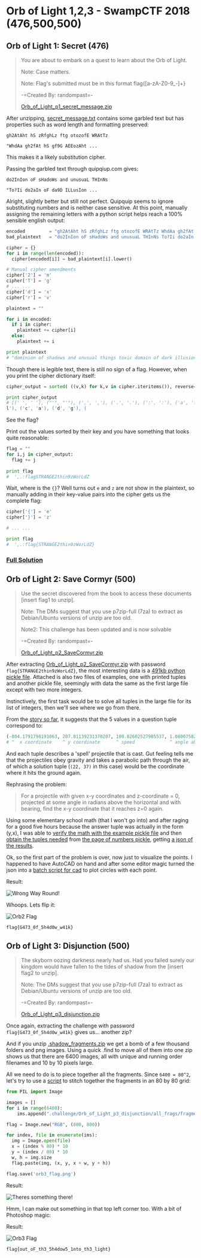 # Orb of Light 1,2,3 - SwampCTF 2018 (476,500,500)

## Orb of Light 1: Secret (476)

> You are about to embark on a quest to learn about the Orb of Light.
> 
> Note: Case matters.
>
> Note: Flag's submitted must be in this format flag{[a-zA-Z0-9_-]+}
>
>-=Created By: randompast=-
>
> [Orb_of_Light_p1_secret_message.zip](challenge/Orb_of_Light_p1_secret_message.zip)

After unzipping, [secret_message.txt](challenge/Orb_of_Light_p1_secret_message/secret_message.txt) contains some garbled text but has properties such as word length and formatting preserved:

```
gh2AtAht hS zRfghLz ftg otozofE WRAtTz

"WhdAa gh2fAt hS gf9G AEEozAht ...
```

This makes it a likely substitution cipher.

Passing the garbled text through quipqiup.com gives:

```
do2InIon oF sHadoWs and unusuaL THInNs

"To?Ii do2aIn oF da9D ILLusIon ...
```

Alright, slightly better but still not perfect. Quipquip seems to ignore substituting numbers and is neither case sensitive. At this point, manually assigning the remaining letters with a python script helps reach a 100% sensible english output:

```python
encoded  		= "gh2AtAht hS zRfghLz ftg otozofE WRAtTz WhdAa gh2fAt hS gf9G AEEozAht" # ...
bad_plaintext 	= "do2InIon oF sHadoWs and unusuaL THInNs To?Ii do2aIn oF da9D ILLusIon" # ...

cipher = {}
for i in range(len(encoded)):
  cipher[encoded[i]] = bad_plaintext[i].lower()

# Manual cipher amendments
cipher['2'] = 'm'
cipher['T'] = 'g'
# ... ...
cipher['d'] = 'x'
cipher['r'] = 'v'

plaintext = ""

for i in encoded:
  if i in cipher:
    plaintext += cipher[i]
  else:
    plaintext += i

print plaintext
# "dominion of shadows and unusual things toxic domain of dark illusion" # ...
```

Though there is legible text, there is still no sign of a flag. However, when you print the cipher dictionary itself:

```python
cipher_output = sorted( ((v,k) for k,v in cipher.iteritems()), reverse=False)

print cipher_output
# [(' ', ' '), ("'", "'"), (',', ','), ('.', '.'), (':', ':'), ('a', 'f'), ('b', '
l'), ('c', 'a'), ('d', 'g'), (
```

See the flag? 

Print out the values sorted by their key and you have something that looks quite reasonable:

```python
flag = "" 
for i,j in cipher_output:
  flag += j
  
print flag
#  ',.:flagSTRANGE2thin9zWorLdZ
```

Wait, where is the `{}`? Well turns out `e` and `z` are not show in the plaintext, so manually adding in their key-value pairs into the cipher gets us the complete flag:

```python
cipher['{'] = 'e'
cipher['}'] = 'z'

# ... ...

print flag
#  ',.:flag{STRANGE2thin9zWorLdZ}
```

### [Full Solution](orb1_solve.py)

## Orb of Light 2: Save Cormyr (500)

> Use the secret discovered from the book to access these documents [insert flag1 to unzip].
> 
> Note: The DMs suggest that you use p7zip-full (7za) to extract as Debian/Ubuntu versions of unzip are too old.
> 
> Note2: This challenge has been updated and is now solvable
> 
> -=Created By: randompast=-
> 
> [Orb_of_Light_p2_SaveCormyr.zip](challenge/Orb_of_Light_p2_SaveCormyr.zip)

After extracting [Orb_of_Light_p2_SaveCormyr.zip](challenge/Orb_of_Light_p2_SaveCormyr.zip) with password `flag{STRANGE2thin9zWorLdZ}`, the most interesting data is a [491kb python pickle file](challenge/Orb_of_Light_p2_SaveCormyr/page_of_numbers.p). Attached is also two files of examples, one with printed tuples and another pickle file, seemingly with data the same as the first large file except with two more integers.

Instinctively, the first task would be to solve all tuples in the large file for its list of integers, then we'll see where we go from there.

From the [story so far](challenge/Orb_of_Light_p2_SaveCormyr/story.txt), it suggests that the 5 values in a question tuple correspond to:

```python
(-804.1791798191063, 207.81139231370207, 100.82602527985537, 1.080075821502287,        2.9241898277603076)
# ^  x coordinate    ^ y coordinate      ^ speed             ^ angle above horizontal  ^ bearing
```

And each tuple describes a 'spell' projectile that is cast. Gut feeling tells me that the projectiles obey gravity and takes a parabolic path through the air, of which a solution tuple (`(22, 37)` in this case) would be the coordinate where it hits the ground again.

Rephrasing the problem:

> For a projectile with given x-y coordinates and z-coordinate = 0, projected at some angle in radians above the horizontal and with bearing, find the x-y coordinate that it reaches z=0 again.

Using some elementary school math (that I won't go into) and after raging for a good five hours because the answer tuple was actually in the form (y,x), I was able to [verify the math with the example pickle file](orb2_verify.py) and then [obtain the tuples needed](orb2_solve.py) from [the page of numbers pickle](challenge/Orb_of_Light_p2_SaveCormyr/page_of_numbers.p), getting [a json of the results](orb2_coords.json).

Ok, so the first part of the problem is over, now just to visualize the points. I happened to have AutoCAD on hand and after some editor magic turned the json into a [batch script for cad](orb2_plot.scr) to plot circles with each point.

Result:

![Wrong Way Round!](orb2_flag_wrong.png "Wrong Way Round!")

Whoops. Lets flip it:

![Orb2 Flag](orb2_flag.png "Orb2 Flag")

`flag{G473_0f_5h4d0w_w41k}`

## Orb of Light 3: Disjunction (500)

> The skyborn oozing darkness nearly had us. Had you failed surely our kingdom would have fallen to the tides of shadow from the [insert flag2 to unzip].
> 
> Note: The DMs suggest that you use p7zip-full (7za) to extract as Debian/Ubuntu versions of unzip are too old.
> 
> -=Created By: randompast=-
> 
> [Orb_of_Light_p3_disjunction.zip](challenge/Orb_of_Light_p3_disjunction.zip)

Once again, extracting the challenge with password `flag{G473_0f_5h4d0w_w41k}` gives us... another zip?

And if you unzip [.shadow_fragments.zip](challenge/Orb_of_Light_p3_disjunction/.shadow_fragments.zip) we get a bomb of a few thousand folders and png images. Using a quick .find to move all of them into one zip shows us that there are 6400 images, all with unique and running order filenames and  10 by 10 pixels large.

All we need to do is to piece together all the fragments. Since `6400 = 80^2`, let's try to use a [script](orb3_solve.py) to stitch together the fragments in an 80 by 80 grid:

```python
from PIL import Image

images = []
for i in range(6400):
	ims.append(".challenge/Orb_of_Light_p3_disjunction/all_frags/fragment-" + str(i).zfill(5) + ".png")

flag = Image.new("RGB", (800, 800))

for index, file in enumerate(ims):
  img = Image.open(file)
  x = (index % 80) * 10
  y = (index / 80) * 10
  w, h = img.size
  flag.paste(img, (x, y, x + w, y + h))

flag.save('orb3_flag.png')
```

Result:

![Theres something there!](orb3_flag.png "There's something there!")

Hmm, I can make out something in that top left corner too. With a bit of Photoshop magic:

Result:

![Orb3 Flag](orb3_flag_hicontrast.png "Orb3 Flag")

`flag{out_oF_th3_5h4dow5_1nto_th3_light}`